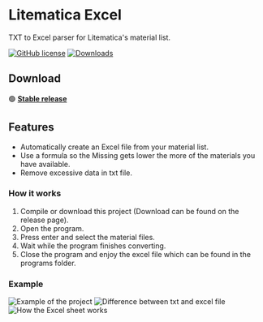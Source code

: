 # Litematica Excel

TXT to Excel parser for Litematica's material list.

[![GitHub license](https://img.shields.io/badge/license-MIT-blue.svg)](https://choosealicense.com/licenses/mit/)
[![Downloads](https://img.shields.io/github/downloads/bitmap7487/VOCzel-v1/total.svg)](https://github.com/bitmap7487/VOCzel-v1/releases)
## Download

🟢 **[Stable release](https://github.com/bitmap7487/Litematica-Excel/releases/latest)**


## Features
- Automatically create an Excel file from your material list.
- Use a formula so the Missing gets lower the more of the materials you have available.
- Remove excessive data in txt file.

### How it works
1. Compile or download this project (Download can be found on the release page).
2. Open the program.
3. Press enter and select the material files.
4. Wait while the program finishes converting.
5. Close the program and enjoy the excel file which can be found in the programs folder.

### Example
![Example of the project](https://gyazo.com/8b48df1e15d7e70ec9cdb08bb6516653.gif)
![Difference between txt and excel file](https://i.gyazo.com/9b2ae0db1471df66317fdba7521cee15.png)
![How the Excel sheet works](https://gyazo.com/4fdec41313f87141d94aa29c27c90696.gif)
